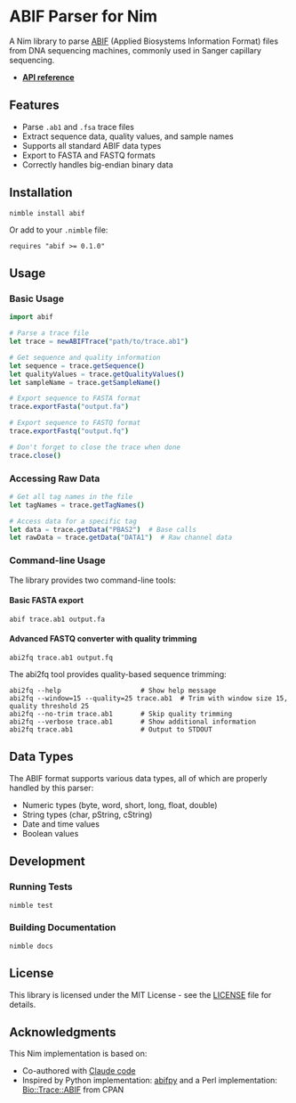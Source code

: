 # ABIF Parser for Nim

A Nim library to parse [ABIF](chromatograms.md) (Applied Biosystems Information Format)
files from DNA sequencing machines, commonly used in Sanger capillary sequencing.

- [**API reference**](https://quadram-institute-bioscience.github.io/nim-abif/)

## Features

- Parse `.ab1` and `.fsa` trace files
- Extract sequence data, quality values, and sample names
- Supports all standard ABIF data types
- Export to FASTA and FASTQ formats
- Correctly handles big-endian binary data

## Installation

```
nimble install abif
```

Or add to your `.nimble` file:

```
requires "abif >= 0.1.0"
```

## Usage

### Basic Usage

```nim
import abif

# Parse a trace file
let trace = newABIFTrace("path/to/trace.ab1")

# Get sequence and quality information
let sequence = trace.getSequence()
let qualityValues = trace.getQualityValues()
let sampleName = trace.getSampleName()

# Export sequence to FASTA format
trace.exportFasta("output.fa")

# Export sequence to FASTQ format
trace.exportFastq("output.fq")

# Don't forget to close the trace when done
trace.close()
```

### Accessing Raw Data

```nim
# Get all tag names in the file
let tagNames = trace.getTagNames()

# Access data for a specific tag
let data = trace.getData("PBAS2")  # Base calls
let rawData = trace.getData("DATA1")  # Raw channel data
```

### Command-line Usage

The library provides two command-line tools:

#### Basic FASTA export

```
abif trace.ab1 output.fa
```

#### Advanced FASTQ converter with quality trimming

```
abi2fq trace.ab1 output.fq
```

The abi2fq tool provides quality-based sequence trimming:

```
abi2fq --help                    # Show help message
abi2fq --window=15 --quality=25 trace.ab1  # Trim with window size 15, quality threshold 25
abi2fq --no-trim trace.ab1       # Skip quality trimming
abi2fq --verbose trace.ab1       # Show additional information
abi2fq trace.ab1                 # Output to STDOUT
```

## Data Types

The ABIF format supports various data types, all of which are properly handled by this parser:

- Numeric types (byte, word, short, long, float, double)
- String types (char, pString, cString)
- Date and time values
- Boolean values

## Development

### Running Tests

```
nimble test
```

### Building Documentation

```
nimble docs
```

## License

This library is licensed under the MIT License - see the [LICENSE](LICENSE) file for details.

## Acknowledgments

This Nim implementation is based on:
- Co-authored with [Claude code](CLAUDE.md)
- Inspired by Python implementation: [abifpy](https://github.com/bow/abifpy) and a Perl implementation: [Bio::Trace::ABIF](https://metacpan.org/pod/Bio::Trace::ABIF) from CPAN

